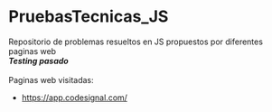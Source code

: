 # PruebasTecnicas_JS
Repositorio de problemas resueltos en JS propuestos por diferentes paginas web <br>
***Testing pasado*** <br><br>
Paginas web visitadas:
* https://app.codesignal.com/
